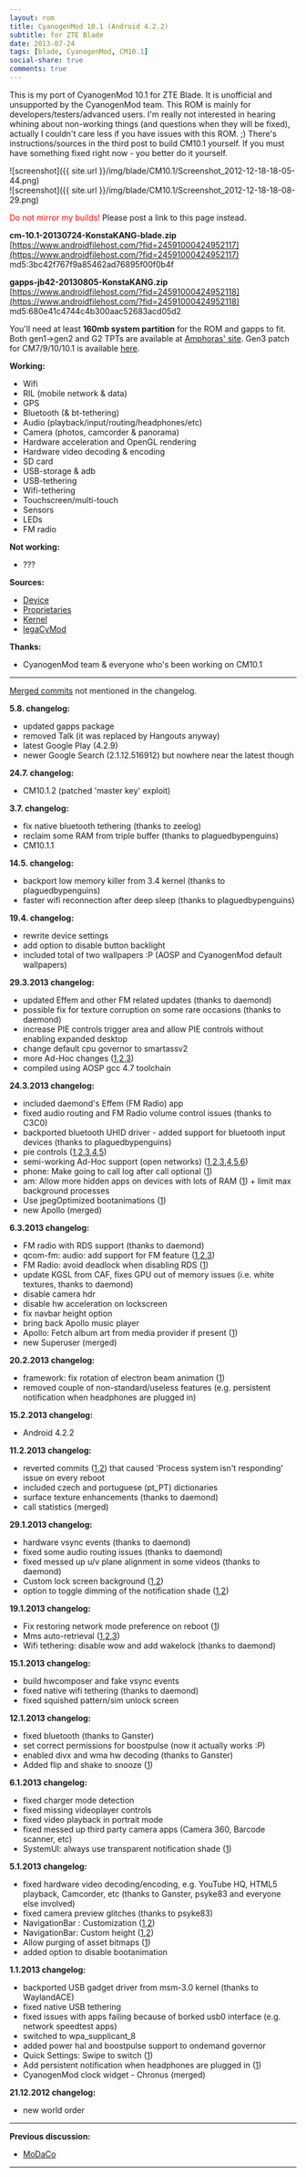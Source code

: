 ```yaml
---
layout: rom
title: CyanogenMod 10.1 (Android 4.2.2)
subtitle: for ZTE Blade
date: 2013-07-24
tags: [blade, CyanogenMod, CM10.1]
social-share: true
comments: true
---
```


This is my port of CyanogenMod 10.1 for ZTE Blade. It is unofficial and unsupported by the CyanogenMod team. This ROM is mainly for developers/testers/advanced users. I'm really not interested in hearing whining about non-working things (and questions when they will be fixed), actually I couldn't care less if you have issues with this ROM. ;) There's instructions/sources in the third post to build CM10.1 yourself. If you must have something fixed right now - you better do it yourself.

![screenshot]({{ site.url }}/img/blade/CM10.1/Screenshot_2012-12-18-18-05-44.png)  
![screenshot]({{ site.url }}/img/blade/CM10.1/Screenshot_2012-12-18-18-08-29.png)

<span style="color:#FF0000;">Do not mirror my builds!</span> Please post a link to this page instead.

**cm-10.1-20130724-KonstaKANG-blade.zip**  
[https://www.androidfilehost.com/?fid=24591000424952117](https://www.androidfilehost.com/?fid=24591000424952117)  
md5:3bc42f767f9a85462ad76895f00f0b4f

**gapps-jb42-20130805-KonstaKANG.zip**  
[https://www.androidfilehost.com/?fid=24591000424952118](https://www.androidfilehost.com/?fid=24591000424952118)  
md5:680e41c4744c4b300aac52683acd05d2

You'll need at least **160mb system partition** for the ROM and gapps to fit. Both gen1->gen2 and G2 TPTs are available at [Amphoras' site](http://amphoras.co.uk/index.php/downloads/blade-tpts). Gen3 patch for CM7/9/10/10.1 is available [here](https://www.androidfilehost.com/?fid=24591000424952119).

**Working:**

- Wifi
- RIL (mobile network & data)
- GPS
- Bluetooth (& bt-tethering)
- Audio (playback/input/routing/headphones/etc)
- Camera (photos, camcorder & panorama)
- Hardware acceleration and OpenGL rendering
- Hardware video decoding & encoding
- SD card
- USB-storage & adb
- USB-tethering
- Wifi-tethering
- Touchscreen/multi-touch
- Sensors
- LEDs
- FM radio

**Not working:**

- ???

**Sources:**

- [Device](https://github.com/KonstaT/android_device_zte_blade)
- [Proprietaries](https://github.com/KonstaT/proprietary_vendor_zte)
- [Kernel](https://github.com/KonstaT/zte-kernel-msm7x27)
- [legaCyMod](https://github.com/legaCyMod)

**Thanks:**

- CyanogenMod team & everyone who's been working on CM10.1

----

[Merged commits](https://review.lineageos.org/#/q/status:merged++branch:cm-10.1+-project:%255E.*device.*+-project:%255E.*kernel.*,n,z) not mentioned in the changelog.

**5.8. changelog:**

- updated gapps package
- removed Talk (it was replaced by Hangouts anyway)
- latest Google Play (4.2.9)
- newer Google Search (2.1.12.516912) but nowhere near the latest though

**24.7. changelog:**

- CM10.1.2 (patched 'master key' exploit)

**3.7. changelog:**

- fix native bluetooth tethering (thanks to zeelog)
- reclaim some RAM from triple buffer (thanks to plaguedbypenguins)
- CM10.1.1

**14.5. changelog:**

- backport low memory killer from 3.4 kernel (thanks to plaguedbypenguins)
- faster wifi reconnection after deep sleep (thanks to plaguedbypenguins)

**19.4. changelog:**

- rewrite device settings
- add option to disable button backlight
- included total of two wallpapers :P (AOSP and CyanogenMod default wallpapers)

**29.3.2013 changelog:**

- updated Effem and other FM related updates (thanks to daemond)
- possible fix for texture corruption on some rare occasions (thanks to daemond)
- increase PIE controls trigger area and allow PIE controls without enabling expanded desktop
- change default cpu governor to smartassv2
- more Ad-Hoc changes ([1](https://review.cyanogenmod.org/#/c/34633/),[2](https://review.cyanogenmod.org/#/c/34635/),[3](https://review.cyanogenmod.org/#/c/34634/))
- compiled using AOSP gcc 4.7 toolchain

**24.3.2013 changelog:**

- included daemond's Effem (FM Radio) app
- fixed audio routing and FM Radio volume control issues (thanks to C3C0)
- backported bluetooth UHID driver - added support for bluetooth input devices (thanks to plaguedbypenguins)
- pie controls ([1](https://review.cyanogenmod.org/#/c/34028/),[2](https://review.cyanogenmod.org/#/c/34026/),[3](https://review.cyanogenmod.org/#/c/34025/),[4](https://review.cyanogenmod.org/#/c/34027/),[5](https://review.cyanogenmod.org/#/c/34162/))
- semi-working Ad-Hoc support (open networks) ([1](https://review.cyanogenmod.org/#/c/33723/),[2](https://review.cyanogenmod.org/#/c/33728/),[3](https://review.cyanogenmod.org/#/c/33727/),[4](https://review.cyanogenmod.org/#/c/33722/),[5](https://review.cyanogenmod.org/#/c/33721/),[6](https://review.cyanogenmod.org/#/c/33720/))
- phone: Make going to call log after call optional ([1](https://review.cyanogenmod.org/#/c/33321/))
- am: Allow more hidden apps on devices with lots of RAM ([1](https://review.cyanogenmod.org/34367)) + limit max background processes
- Use jpegOptimized bootanimations ([1](https://review.cyanogenmod.org/#/c/33593/))
- new Apollo (merged)

**6.3.2013 changelog:**

- FM radio with RDS support (thanks to daemond)
- qcom-fm: audio: add support for FM feature ([1](https://review.cyanogenmod.org/33295),[2](https://review.cyanogenmod.org/33296),[3](https://review.cyanogenmod.org/33297))
- FM Radio: avoid deadlock when disabling RDS ([1](https://review.cyanogenmod.org/33298))
- update KGSL from CAF, fixes GPU out of memory issues (i.e. white textures, thanks to daemond)
- disable camera hdr
- disable hw acceleration on lockscreen
- fix navbar height option
- bring back Apollo music player
- Apollo: Fetch album art from media provider if present ([1](https://review.cyanogenmod.org/#/c/32316/))
- new Superuser (merged)

**20.2.2013 changelog:**

- framework: fix rotation of electron beam animation ([1](https://review.cyanogenmod.org/#/c/32058/))
- removed couple of non-standard/useless features (e.g. persistent notification when headphones are plugged in)

**15.2.2013 changelog:**

- Android 4.2.2

**11.2.2013 changelog:**

- reverted commits ([1](https://review.cyanogenmod.org/31139),[2](https://review.cyanogenmod.org/#/c/30657/)) that caused 'Process system isn't responding' issue on every reboot
- included czech and portuguese (pt_PT) dictionaries
- surface texture enhancements (thanks to daemond)
- call statistics (merged)

**29.1.2013 changelog:**

- hardware vsync events (thanks to daemond)
- fixed some audio routing issues (thanks to daemond)
- fixed messed up u/v plane alignment in some videos (thanks to daemond)
- Custom lock screen background ([1](https://review.cyanogenmod.org/#/c/30508/),[2](https://review.cyanogenmod.org/#/c/30509/))
- option to toggle dimming of the notification shade ([1](https://review.cyanogenmod.org/#/c/31124/),[2](https://review.cyanogenmod.org/#/c/31125/))

**19.1.2013 changelog:**

- Fix restoring network mode preference on reboot ([1](https://review.cyanogenmod.org/#/c/30551/))
- Mms auto-retrieval ([1](https://review.cyanogenmod.org/#/c/29804/),[2](https://review.cyanogenmod.org/#/c/29806/),[3](https://review.cyanogenmod.org/#/c/29851/))
- Wifi tethering: disable wow and add wakelock (thanks to daemond)

**15.1.2013 changelog:**

- build hwcomposer and fake vsync events
- fixed native wifi tethering (thanks to daemond)
- fixed squished pattern/sim unlock screen

**12.1.2013 changelog:**

- fixed bluetooth (thanks to Ganster)
- set correct permissions for boostpulse (now it actually works :P)
- enabled divx and wma hw decoding (thanks to Ganster)
- Added flip and shake to snooze ([1](https://review.cyanogenmod.org/#/c/29894/))

**6.1.2013 changelog:**

- fixed charger mode detection
- fixed missing videoplayer controls
- fixed video playback in portrait mode
- fixed messed up third party camera apps (Camera 360, Barcode scanner, etc)
- SystemUI: always use transparent notification shade ([1](https://review.cyanogenmod.org/#/c/28776/))

**5.1.2013 changelog:**

- fixed hardware video decoding/encoding, e.g. YouTube HQ, HTML5 playback, Camcorder, etc (thanks to Ganster, psyke83 and everyone else involved)
- fixed camera preview glitches (thanks to psyke83)
- NavigationBar : Customization ([1](https://review.cyanogenmod.org/#/c/28173/),[2](https://review.cyanogenmod.org/#/c/28172/))
- NavigationBar: Custom height ([1](https://review.cyanogenmod.org/#/c/29636/),[2](https://review.cyanogenmod.org/#/c/29635/))
- Allow purging of asset bitmaps ([1](https://review.cyanogenmod.org/#/c/29659/))
- added option to disable bootanimation

**1.1.2013 changelog:**

- backported USB gadget driver from msm-3.0 kernel (thanks to WaylandACE)
- fixed native USB tethering
- fixed issues with apps failing because of borked usb0 interface (e.g. network speedtest apps)
- switched to wpa_supplicant_8
- added power hal and boostpulse support to ondemand governor
- Quick Settings: Swipe to switch ([1](https://review.cyanogenmod.org/#/c/29118/))
- Add persistent notification when headphones are plugged in ([1](https://review.cyanogenmod.org/#/c/29503/))
- CyanogenMod clock widget - Chronus (merged)

**21.12.2012 changelog:**

- new world order

----

**Previous discussion:**

- [MoDaCo](http://www.modaco.com/topic/359832-cyanogenmod-101/)

----
